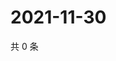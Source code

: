 # 2021-11-30

共 0 条

<!-- BEGIN WEIBO -->
<!-- 最后更新时间 Tue Nov 30 2021 19:10:16 GMT+0800 (China Standard Time) -->

<!-- END WEIBO -->
